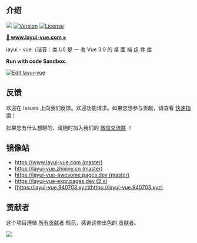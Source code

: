 ## 介绍

<p>  
  <a href="https://www.oscs1024.com/project/oscs/layui/layui-vue?ref=badge_small" alt="OSCS Status"><img src="https://www.oscs1024.com/platform/badge/layui/layui-vue.svg?size=small"/></a>
  <a href="https://www.npmjs.com/package/@layui/layui-vue"><img src="https://img.shields.io/npm/v/@layui/layui-vue.svg?sanitize=true" alt="Version"></a>
  <a href="https://www.npmjs.com/package/@layui/layui-vue"><img src="https://img.shields.io/npm/l/@layui/layui-vue.svg?sanitize=true" alt="License"></a>
</p> 

**[🔶 www.layui-vue.com »](http://www.layui-vue.com)**

layui - vue（谐音：类 UI) 是 一 套 Vue 3.0 的 桌 面 端 组 件 库

**Run with code Sandbox.**

[![Edit layui-vue](https://codesandbox.io/static/img/play-codesandbox.svg)](https://codesandbox.io/p/github/layui-vue/layui-vue-sample/master?file=%2FREADME.md&workspace=%257B%2522activeFilepath%2522%253A%2522%252FREADME.md%2522%252C%2522openFiles%2522%253A%255B%2522%252FREADME.md%2522%255D%252C%2522sidebarPanel%2522%253A%2522EXPLORER%2522%252C%2522gitSidebarPanel%2522%253A%2522COMMIT%2522%252C%2522spaces%2522%253A%257B%2522cle8a7l7d000x3n6jeerlli8c%2522%253A%257B%2522key%2522%253A%2522cle8a7l7d000x3n6jeerlli8c%2522%252C%2522name%2522%253A%2522Default%2522%252C%2522devtools%2522%253A%255B%257B%2522type%2522%253A%2522PREVIEW%2522%252C%2522taskId%2522%253A%2522dev%2522%252C%2522port%2522%253A3333%252C%2522key%2522%253A%2522cle8a7xfb008c3n6jhlbohe5r%2522%252C%2522isMinimized%2522%253Afalse%257D%252C%257B%2522type%2522%253A%2522TASK_LOG%2522%252C%2522taskId%2522%253A%2522dev%2522%252C%2522key%2522%253A%2522cle8a7vhi00683n6jlxod11l5%2522%252C%2522isMinimized%2522%253Afalse%257D%255D%257D%257D%252C%2522currentSpace%2522%253A%2522cle8a7l7d000x3)

## 反馈

欢迎在 Issues 上向我们反馈。欢迎功能请求。如果您想参与贡献，请查看 [快速指南](./CONTRIBUTING.md)！

如果您有什么想聊的，请随时加入我们的 [微信交流群](https://gitee.com/layui-vue/layui-vue/issues/I9F4T2) ！

## 镜像站

- [https://www.layui-vue.com (master)](https://www.layui-vue.com)
- [https://layui-vue.zhixiny.cn (master)](https://layui-vue.zhixiny.cn)
- [https://layui-vue-awesome.pages.dev (master)](https://layui-vue-awesome.pages.dev)
- [https://layui-vue-expr.pages.dev  (2.x)](https://layui-vue-expr.pages.dev)
- [https://layui-vue.940703.xyz](https://layui-vue.940703.xyz)

## 贡献者

这个项目遵循 [所有贡献者](https://github.com/layui/layui-vue/graphs/contributors) 规范，感谢这些出色的 [贡献者](https://github.com/layui/layui-vue/graphs/contributors)。

<a href="https://github.com/layui/layui-vue/graphs/contributors">
  <img src="https://contrib.rocks/image?repo=layui/layui-vue" />
</a>
